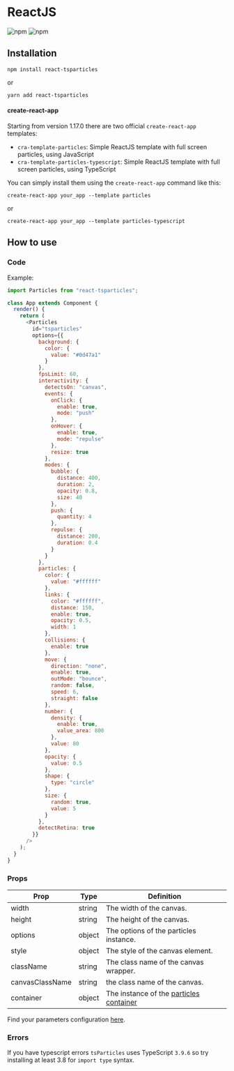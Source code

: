 # ReactJS

![npm](https://img.shields.io/npm/v/react-tsparticles) ![npm](https://img.shields.io/npm/dm/react-tsparticles)

## Installation

```shell
npm install react-tsparticles
```

or

```shell
yarn add react-tsparticles
```

#### create-react-app

Starting from version 1.17.0 there are two official `create-react-app` templates:

- `cra-template-particles`: Simple ReactJS template with full screen particles, using JavaScript
- `cra-template-particles-typescript`: Simple ReactJS template with full screen particles, using TypeScript

You can simply install them using the `create-react-app` command like this:

```shell script
create-react-app your_app --template particles
```

or

```shell script
create-react-app your_app --template particles-typescript
```

## How to use

### Code

Example:

```javascript
import Particles from "react-tsparticles";

class App extends Component {
  render() {
    return (
      <Particles
        id="tsparticles"
        options={{
          background: {
            color: {
              value: "#0d47a1"
            }
          },
          fpsLimit: 60,
          interactivity: {
            detectsOn: "canvas",
            events: {
              onClick: {
                enable: true,
                mode: "push"
              },
              onHover: {
                enable: true,
                mode: "repulse"
              },
              resize: true
            },
            modes: {
              bubble: {
                distance: 400,
                duration: 2,
                opacity: 0.8,
                size: 40
              },
              push: {
                quantity: 4
              },
              repulse: {
                distance: 200,
                duration: 0.4
              }
            }
          },
          particles: {
            color: {
              value: "#ffffff"
            },
            links: {
              color: "#ffffff",
              distance: 150,
              enable: true,
              opacity: 0.5,
              width: 1
            },
            collisions: {
              enable: true
            },
            move: {
              direction: "none",
              enable: true,
              outMode: "bounce",
              random: false,
              speed: 6,
              straight: false
            },
            number: {
              density: {
                enable: true,
                value_area: 800
              },
              value: 80
            },
            opacity: {
              value: 0.5
            },
            shape: {
              type: "circle"
            },
            size: {
              random: true,
              value: 5
            }
          },
          detectRetina: true
        }}
      />
    );
  }
}
```

### Props

| Prop            | Type   | Definition                                                                                                           |
| --------------- | ------ | -------------------------------------------------------------------------------------------------------------------- |
| width           | string | The width of the canvas.                                                                                             |
| height          | string | The height of the canvas.                                                                                            |
| options         | object | The options of the particles instance.                                                                            |
| style           | object | The style of the canvas element.                                                                                     |
| className       | string | The class name of the canvas wrapper.                                                                                |
| canvasClassName | string | the class name of the canvas.                                                                                        |
| container       | object | The instance of the [particles container](https://github.com/matteobruni/tsparticles/wiki/Particles-Container-class) |

Find your parameters configuration [here](https://particles.matteobruni.it).

### Errors

If you have typescript errors `tsParticles` uses TypeScript `3.9.6` so try installing at least 3.8 for `import type` syntax.
